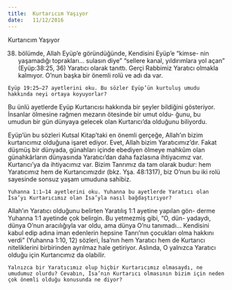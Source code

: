 ```yaml
---
title:  Kurtarıcım Yaşıyor
date:   11/12/2016
---
```


Kurtarıcım Yaşıyor

38. bölümde, Allah Eyüp’e göründüğünde, Kendisini Eyüp’e “kimse- nin yaşamadığı toprakları... sulasın diye” “sellere kanal, yıldırımlara yol açan” (Eyüp:38:25, 36) Yaratıcı olarak tanıttı. Gerçi Rabbimiz Yaratıcı olmakla kalmıyor. O’nun başka bir önemli rolü ve adı da var.

`Eyüp 19:25–27 ayetlerini oku. Bu sözler Eyüp’ün kurtuluş umudu hakkında neyi ortaya koyuyorlar?`

Bu ünlü ayetlerde Eyüp Kurtarıcısı hakkında bir şeyler bildiğini gösteriyor. İnsanlar ölmesine rağmen mezarın ötesinde bir umut oldu- ğunu, bu umudun bir gün dünyaya gelecek olan Kurtarıcı’da olduğunu biliyordu.

Eyüp’ün bu sözleri Kutsal Kitap’taki en önemli gerçeğe, Allah’ın bizim kurtarıcımız olduğuna işaret ediyor. Evet, Allah bizim Yaratıcımız’dır. Fakat düşmüş bir dünyada, günahları içinde ebediyen ölmeye mahkûm olan günahkârların dünyasında Yaratıcı’dan daha fazlasına ihtiyacımız var. Kurtarıcı’ya da ihtiyacımız var. Bizim Tanrımız da tam olarak budur: hem Yaratıcımız hem de Kurtarıcımızdır (bkz. Yşa. 48:1317), biz O’nun bu iki rolü sayesinde sonsuz yaşam umuduna sahibiz.

`Yuhanna 1:1–14 ayetlerini oku. Yuhanna bu ayetlerde Yaratıcı olan İsa’yı Kurtarıcımız olan İsa’yla nasıl bağdaştırıyor?`

Allah’ın Yaratıcı olduğunu belirten Yaratılış 1:1 ayetine yapılan gön- derme Yuhanna 1:1 ayetinde çok belirgin. Bu yetmezmiş gibi, “O, dün- yadaydı, dünya O’nun aracılığıyla var oldu, ama dünya O’nu tanımadı... Kendisini kabul edip adına iman edenlerin hepsine Tanrı’nın çocukları olma hakkını verdi” (Yuhanna 1:10, 12) sözleri, İsa’nın hem Yaratıcı hem de Kurtarıcı niteliklerini birbirinden ayrılmaz hale getiriyor. Aslında, O yalnızca Yaratıcı olduğu için Kurtarıcımız da olabilir.

`Yalnızca bir Yaratıcımız olup hiçbir Kurtarıcımız olmasaydı, ne umudumuz olurdu? Cevabın, İsa’nın Kurtarıcı olmasının bizim için neden çok önemli olduğu konusunda ne diyor?`